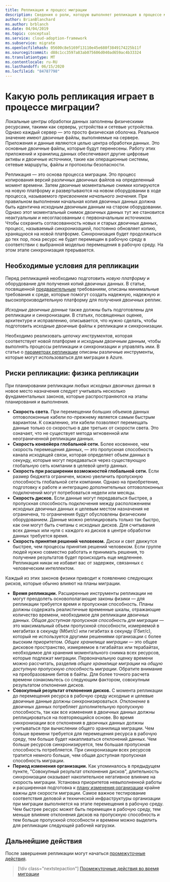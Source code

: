 ```yaml
---
title: Репликация и процесс миграции
description: Сведения о роли, которую выполняет репликация в процессе миграции, а также о планировании предварительных требований и рисков действий репликации.
author: BrianBlanchard
ms.author: brblanch
ms.date: 04/04/2019
ms.topic: conceptual
ms.service: cloud-adoption-framework
ms.subservice: migrate
ms.openlocfilehash: 05600c8e5169f13110e45e680f3849174225b11f
ms.sourcegitcommit: d88c1cc3597a83ab075606d040ad659ac4b33324
ms.translationtype: MT
ms.contentlocale: ru-RU
ms.lasthandoff: 06/15/2020
ms.locfileid: "84787798"
---
```

# <a name="what-role-does-replication-play-in-the-migration-process"></a>Какую роль репликация играет в процессе миграции?

Локальные центры обработки данных заполнены физическими ресурсами, такими как серверы, устройства и сетевые устройства. Однако каждый сервер — это просто физическая оболочка. Реальное значение имеют двоичные файлы, выполняемые на сервере. Приложения и данные являются целью центра обработки данных. Это основные двоичные файлы, которые будут перенесены. Работу этих приложений и хранилищ данных обеспечивают другие цифровые активы и двоичные источники, такие как операционные системы, сетевые маршруты, файлы и протоколы безопасности.

Репликация — это основа процесса миграции. Это процесс копирования версий различных двоичных файлов на определенный момент времени. Затем двоичные моментальные снимки копируются на новую платформу и развертываются на новом оборудовании в ходе процесса, называемого _присвоением начального значения_. При правильном выполнении начальная копия двоичных данных должна быть идентична исходным двоичным данным на старом оборудовании. Однако этот моментальный снимок двоичных данных тут же становится неактуальным и несогласованным с первоначальным источником. Чтобы сохранить согласованность новых и старых двоичных данных, процесс, называемый _синхронизацией_, постоянно обновляет копию, хранящуюся на новой платформе. Синхронизация будет продолжаться до тех пор, пока ресурс не будет перемещен в рабочую среду в соответствии с выбранной моделью перемещения в рабочую среду. На этом этапе синхронизация прерывается.

## <a name="required-prerequisites-to-replication"></a>Необходимые условия для репликации

Перед репликацией необходимо подготовить _новую платформу_ и оборудование для получения копий двоичных данных. В статье, посвященной [предварительным](../prerequisites/index.md) требованиям, описаны минимальные требования к среде, которые помогут создать надежную, надежную и высокопроизводительную платформу для получения двоичных реплик.

_Исходные двоичные данные_ также должны быть подготовлены для репликации и синхронизации. В статьях, посвященных оценке, архитектуре и исправлению, описывается, что нужно сделать, чтобы подготовить исходные двоичные файлы к репликации и синхронизации.

Необходимо реализовать _цепочку инструментов_, которая соответствует новой платформе и исходным двоичным данным, чтобы выполнять процессы репликации и синхронизации и управлять ими. В статье о [параметрах репликации](./replicate-options.md) описаны различные инструменты, которые могут использоваться для миграции в Azure.

## <a name="replication-risks---physics-of-replication"></a>Риски репликации: физика репликации

При планировании репликации любых исходных двоичных данных в новое место назначения следует учитывать несколько фундаментальных законов, которые распространяются на этапы планирования и выполнения.

- **Скорость света.** При перемещении больших объемов данных оптоволоконные кабели по-прежнему является самым быстрым вариантом. К сожалению, эти кабели позволяют перемещать данные только со скоростью в две третьих от скорости света. Это означает, что не существует метода мгновенной или неограниченной репликации данных.
- **Скорость конвейера глобальной сети.** Более косвеннее, чем скорость перемещения данных, — это пропускная способность канала исходящей связи, которая определяет объем данных в секунду, которые могут передаваться через существующую глобальную сеть компании в целевой центр данных.
- **Скорость при расширении возможностей глобальной сети.** Если размер бюджета ограничен, можно увеличить пропускную способность глобальной сети компании. Однако на приобретение, подготовку к работе и интеграцию дополнительных оптоволоконных подключений могут потребоваться недели или месяцы.
- **Скорость дисков.** Если данные могут передаваться быстрее, а пропускная способность подключения между расположением исходных двоичных данных и целевым местом назначения не ограничена, то ограничения будут обусловлены физическим оборудованием. Данные можно реплицировать только так быстро, как они могут быть считаны с исходных дисков. Для считывания всех данных или нуля с каждого из дисков в центре обработки данных требуется время.
- **Скорость принятия решений человеком.** Диски и свет движутся быстрее, чем процессы принятия решений человеком. Если группе людей нужно совместно работать и принимать решения, то получение результатов будет происходить еще медленнее. Репликация никак не избавит вас от задержек, связанных с человеческим интеллектом.

Каждый из этих законов физики приводит к появлению следующих рисков, которые обычно влияют на планы миграции.

- **Время репликации.** Расширенные инструменты репликации не могут преодолеть основополагающие законы физики — для репликации требуется время и пропускная способность. Планы должны содержать реалистичные временные шкалы, отражающие количество времени, необходимое для репликации двоичных данных. _Общая доступная пропускная способность для миграции_ — это максимальный объем пропускной способности, измеряемой в мегабитах в секунду (Мбит/с) или гигабитах в секунду (Гбит/с), который не используется другими решениями организации с более высоким приоритетом. _Общее хранилище миграции_ — это общее дисковое пространство, измеряемое в гигабайтах или терабайтах, необходимое для хранения моментального снимка всех ресурсов, которые подлежат миграции. Первоначальную оценку времени можно рассчитать, разделив _общее хранилище миграции_ на _общую доступную пропускную способность миграции_. Обратите внимание на преобразование битов в байты. Для более точного расчета времени ознакомьтесь со следующим фактором, совокупным результатом отклонения дисков.
- **Совокупный результат отклонения дисков.** С момента репликации до перемещения ресурса в рабочую среду исходные и целевые двоичные данные должны синхронизироваться. _Отклонение_ в двоичных данных потребляет дополнительную пропускную способность, так как все изменения в двоичных данных должны реплицироваться на повторяющийся основе. Во время синхронизации все отклонения в двоичных данных должны учитываться при вычислении общего хранилища миграции. Чем больше времени требуется для перемещения ресурса в рабочую среду, тем больше будет накапливаться отклонений данных. Чем больше ресурсов синхронизируется, тем большая пропускная способность потребляется. При синхронизации всех ресурсов тратится немного больше, чем общая доступная пропускная способность миграции.
- **Период изменения организации.** Как упоминалось в предыдущем пункте, "Совокупный результат отклонения дисков", длительность синхронизации оказывает накопительное негативное влияние на скорость миграции. Установка приоритетов невыполненной работы и расширенная подготовка к [плану изменения организации](../optimize/business-change-plan.md) крайне важны для скорости миграции. Самое важное тестирование соответствия деловой и технической инфраструктуры организации при миграции выполняется на этапе перемещения в рабочую среду. Чем быстрее ресурс может быть перемещен в рабочую среду, тем меньше влияние отклонения дисков на пропускную способность и тем больше пропускной способности и времени можно выделить для репликации следующей рабочей нагрузки.

## <a name="next-steps"></a>Дальнейшие действия

После завершения репликации могут начаться [промежуточные действия](./stage.md).

> [!div class="nextstepaction"]
> [Промежуточные действия во время миграции](./stage.md)
